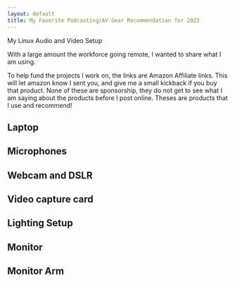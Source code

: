 ```yaml
---
layout: default
title: My Favorite Podcasting/AV Gear Recommendation for 2023
---
```


My Linux Audio and Video Setup

With a large amount the workforce going remote, I wanted to share what I am using.

To help fund the projects I work on, the links are Amazon Affiliate links. This will let amazon know I sent you, and give me a small kickback if you buy that product. None of these are sponsorship, they do not get to see what I am saying about the products before I post online. Theses are products that I use and recommend!

## Laptop 

## Microphones

## Webcam and DSLR

## Video capture card

## Lighting Setup

## Monitor

## Monitor Arm

